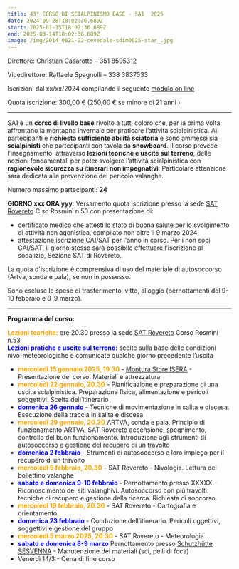 ```yaml
---
title: 43° CORSO DI SCIALPINISMO BASE - SA1  2025
date: 2024-09-28T18:02:36.689Z
start: 2025-01-15T18:02:36.689Z
end: 2025-03-14T18:02:36.689Z
image: /img/2014_0621-22-cevedale-sdim0025-star_.jpg
---
```

Direttore: Christian Casarotto – 351 8595312

Vicedirettore: Raffaele Spagnolli – 338 3837533

Iscrizioni dal xx/xx/2024 compilando il seguente [modulo on line](https://forms.gle/pqNFoZsVxQbThX7NA)

Quota iscrizione: 300,00 € (250,00 € se minore di 21 anni )

- - -

SA1 è un **corso di livello base** rivolto a tutti coloro che, per la prima volta, affrontano la montagna invernale per praticare l’attività scialpinistica. Ai partecipanti è **richiesta sufficiente abilità sciatoria** e sono ammessi sia **scialpinisti** che partecipanti con tavola da **snowboard**. Il corso prevede l’insegnamento, attraverso **lezioni teoriche e uscite sul terreno**, delle nozioni fondamentali per poter svolgere l’attività scialpinistica con **ragionevole sicurezza su itinerari non impegnativi**. Particolare attenzione sarà dedicata alla prevenzione del pericolo valanghe.

Numero massimo partecipanti: **24**

**GIORNO xxx ORA yyy**: Versamento quota iscrizione presso la sede [SAT Rovereto](https://maps.app.goo.gl/Wi3UYzciUAhJFHAU7) C.so Rosmini n.53 con presentazione di:

* certificato medico che attesti lo stato di buona salute per lo svolgimento di attività non agonistica, compilato non oltre il 9 marzo 2024;
* attestazione iscrizione CAI/SAT per l'anno in corso. Per i non soci CAI/SAT, il giorno stesso sarà possibile effettuare l’iscrizione al sodalizio, Sezione SAT di Rovereto.

La quota d'iscrizione è comprensiva di uso del materiale di autosoccorso (Artva, sonda e pala), se non in possesso.

Sono escluse le spese di trasferimento, vitto, alloggio (pernottamenti del 9-10 febbraio e 8-9 marzo).

- - -

**Programma del corso:**

<font color="orange">**Lezioni teoriche:**</font> ore 20.30 presso la sede [SAT Rovereto](https://maps.app.goo.gl/Wi3UYzciUAhJFHAU7) Corso Rosmini n.53\
<font color="blue">**Lezioni pratiche e uscite sul terreno:** </font> scelte sulla base delle condizioni nivo-meteorologiche e comunicate qualche giorno precedente l’uscita

* <font color="orange">**mercoledì 15 gennaio 2025, 19.30** </font>- [Montura Store ISERA](https://maps.app.goo.gl/giW1ZCt2mnnsZFE36) - Presentazione del corso. Materiali e attrezzatura  
* <font color="orange">**mercoledì 22 gennaio, 20.30**</font> - Pianificazione e preparazione di una uscita scialpinistica. Preparazione fisica, alimentazione e pericoli soggettivi. Scelta dell’itinerario
* <font color="blue">**domenica 26 gennaio**</font> - Tecniche di movimentazione in salita e discesa. Esecuzione della traccia in salita e discesa
* <font color="orange">**mercoledì 29 gennaio, 20.30** </font> ARTVA, sonda e pala. Principio di funzionamento ARTVA, SAT Rovereto accensione, spegnimento, controllo del buon funzionamento.
  Introduzione agli strumenti di autosoccorso e gestione del
  recupero di un travolto
* <font color="blue">**domenica 2 febbraio** </font> - Strumenti di autosoccorso e loro impiego per il recupero di un travolto
* <font color="orange">**mercoledì 5 febbraio, 20.30** </font> - SAT Rovereto - Nivologia. Lettura del bollettino valanghe
* <font color="blue">**sabato e domenica 9-10 febbraio** </font> - Pernottamento presso XXXXX - Riconoscimento dei siti valanghivi. Autosoccorso con più travolti: tecniche di recupero e gestione della ricerca. Richiesta
  di soccorso.
* <font color="orange">**mercoledì 19 febbraio, 20.30** </font> - SAT Rovereto - Cartografia e orientamento
* <font color="blue">**domenica 23 febbraio** </font> - Conduzione dell’itinerario. Pericoli oggettivi, soggettivi e gestione del gruppo
* <font color="orange">**mercoledì 5 marzo 2025, 20.30** </font> - SAT Rovereto - Meteorologia
* <font color="blue">**sabato e domenica 8-9 marzo** </font> Pernottamento presso [Schutzhütte SESVENNA](https://www.sesvenna.net/)  - Manutenzione dei materiali (sci, pelli di foca)
* Venerdì 14/3 - Cena di fine corso